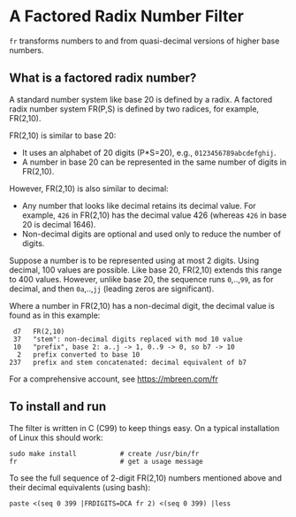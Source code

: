 # A Factored Radix Number Filter

`fr` transforms numbers to and from quasi-decimal versions of
higher base numbers.

## What is a factored radix number?

A standard number system like base 20 is defined by a radix.
A factored radix number system FR(P,S) is defined by two radices,
for example, FR(2,10).

FR(2,10) is similar to base 20:
- It uses an alphabet of 20 digits (P*S=20),
  e.g., `0123456789abcdefghij`.
- A number in base 20 can be represented in the same number of digits
  in FR(2,10).

However, FR(2,10) is also similar to decimal:
- Any number that looks like decimal retains its decimal value.
  For example, `426` in FR(2,10) has the decimal value 426
  (whereas `426` in base 20 is decimal 1646).
- Non-decimal digits are optional and used only to reduce the
  number of digits.

Suppose a number is to be represented using at most 2 digits.
Using decimal, 100 values are possible.
Like base 20, FR(2,10) extends this range to 400 values.
However, unlike base 20, the sequence runs
`0`,..,`99`, as for decimal, and then `0a`,..,`jj`
(leading zeros are significant).

Where a number in FR(2,10) has a non-decimal digit,
the decimal value is found as in this example:

```
 d7   FR(2,10)
 37   "stem": non-decimal digits replaced with mod 10 value
 10   "prefix", base 2: a..j -> 1, 0..9 -> 0, so b7 -> 10
  2   prefix converted to base 10
237   prefix and stem concatenated: decimal equivalent of b7
```

For a comprehensive account, see <https://mbreen.com/fr>


## To install and run

The filter is written in C (C99) to keep things easy.
On a typical installation of Linux this should work:
```
sudo make install           # create /usr/bin/fr
fr                          # get a usage message
```

To see the full sequence of 2-digit FR(2,10) numbers mentioned above
and their decimal equivalents (using bash):
```
paste <(seq 0 399 |FRDIGITS=DCA fr 2) <(seq 0 399) |less
```
